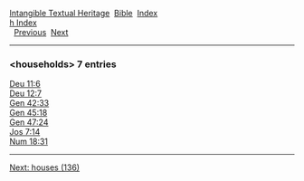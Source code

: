 [Intangible Textual Heritage](../../index)  [Bible](../index) 
[Index](index)   
[h Index](_h_)  
  [Previous](c05620)  [Next](c05622) 

------------------------------------------------------------------------

### &lt;households&gt; 7 entries

[Deu 11:6](../kjv/deu011.htm#006)  
[Deu 12:7](../kjv/deu012.htm#007)  
[Gen 42:33](../kjv/gen042.htm#033)  
[Gen 45:18](../kjv/gen045.htm#018)  
[Gen 47:24](../kjv/gen047.htm#024)  
[Jos 7:14](../kjv/jos007.htm#014)  
[Num 18:31](../kjv/num018.htm#031)  

------------------------------------------------------------------------

[Next: houses (136)](c05622)
